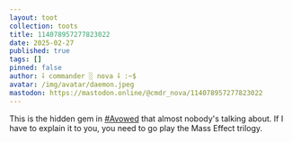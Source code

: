 ```yaml
---
layout: toot
collection: toots
title: 114078957277823022
date: 2025-02-27
published: true
tags: []
pinned: false
author: ⸸ commander ░ nova ⸸ :~$
avatar: /img/avatar/daemon.jpeg
mastodon: https://mastodon.online/@cmdr_nova/114078957277823022
---
```


This is the hidden gem in [#Avowed](https://mastodon.online/tags/Avowed) that almost nobody's talking about. If I have to explain it to you, you need to go play the Mass Effect trilogy.
